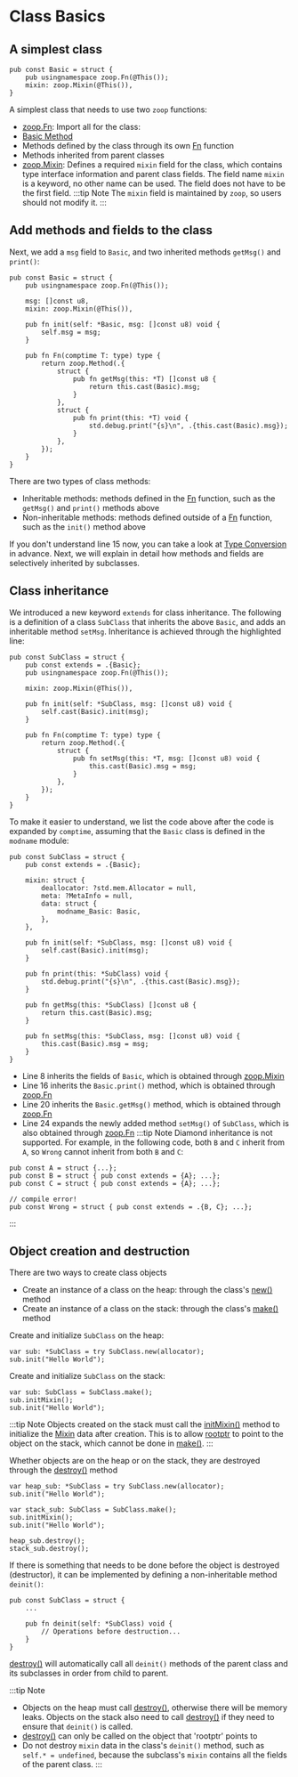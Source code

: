 # Class Basics

## A simplest class
```zig
pub const Basic = struct {
    pub usingnamespace zoop.Fn(@This());
    mixin: zoop.Mixin(@This()),
}
```
A simplest class that needs to use two `zoop` functions:
- [zoop.Fn](../reference/zoop#Fn): Import all for the class:
- [Basic Method](../reference/class)
- Methods defined by the class through its own [Fn](../reference/principle#Fn) function
- Methods inherited from parent classes
- [zoop.Mixin](../reference/zoop#Mixin): Defines a required `mixin` field for the class, which contains type interface information and parent class fields. The field name `mixin` is a keyword, no other name can be used. The field does not have to be the first field.
:::tip Note
The `mixin` field is maintained by `zoop`, so users should not modify it.
:::

## Add methods and fields to the class
Next, we add a `msg` field to `Basic`, and two inherited methods `getMsg()` and `print()`:
```zig:line-numbers {4,14-16,19-21}
pub const Basic = struct {
    pub usingnamespace zoop.Fn(@This());

    msg: []const u8,
    mixin: zoop.Mixin(@This()),

    pub fn init(self: *Basic, msg: []const u8) void {
        self.msg = msg;
    }

    pub fn Fn(comptime T: type) type {
        return zoop.Method(.{
            struct {
                pub fn getMsg(this: *T) []const u8 { 
                    return this.cast(Basic).msg;
                }
            },
            struct {
                pub fn print(this: *T) void { 
                    std.debug.print("{s}\n", .{this.cast(Basic).msg});
                }
            },
        });
    }
}
```
There are two types of class methods:
- Inheritable methods: methods defined in the [Fn](../reference/principle#Fn) function, such as the `getMsg()` and `print()` methods above
- Non-inheritable methods: methods defined outside of a [Fn](../reference/principle#Fn) function, such as the `init()` method above

If you don't understand line 15 now, you can take a look at [Type Conversion](as-cast) in advance. Next, we will explain in detail how methods and fields are selectively inherited by subclasses.

## Class inheritance
We introduced a new keyword `extends` for class inheritance. The following is a definition of a class `SubClass` that inherits the above `Basic`, and adds an inheritable method `setMsg`. Inheritance is achieved through the highlighted line:
```zig{2}
pub const SubClass = struct {
    pub const extends = .{Basic};
    pub usingnamespace zoop.Fn(@This());

    mixin: zoop.Mixin(@This()),

    pub fn init(self: *SubClass, msg: []const u8) void {
        self.cast(Basic).init(msg);
    }

    pub fn Fn(comptime T: type) type {
        return zoop.Method(.{
            struct {
                pub fn setMsg(this: *T, msg: []const u8) void { 
                    this.cast(Basic).msg = msg;
                }
            },
        });
    }
}
```
To make it easier to understand, we list the code above after the code is expanded by `comptime`, assuming that the `Basic` class is defined in the `modname` module:
```zig:line-numbers {8,16,20,24}
pub const SubClass = struct {
    pub const extends = .{Basic};

    mixin: struct {
        deallocator: ?std.mem.Allocator = null,
        meta: ?MetaInfo = null,
        data: struct {
            modname_Basic: Basic,
        },
    },

    pub fn init(self: *SubClass, msg: []const u8) void {
        self.cast(Basic).init(msg);
    }

    pub fn print(this: *SubClass) void { 
        std.debug.print("{s}\n", .{this.cast(Basic).msg});
    }

    pub fn getMsg(this: *SubClass) []const u8 { 
        return this.cast(Basic).msg;
    }

    pub fn setMsg(this: *SubClass, msg: []const u8) void { 
        this.cast(Basic).msg = msg;
    }
}
```
- Line 8 inherits the fields of `Basic`, which is obtained through [zoop.Mixin](../reference/zoop#Mixin)
- Line 16 inherits the `Basic.print()` method, which is obtained through [zoop.Fn](../reference/zoop#Fn)
- Line 20 inherits the `Basic.getMsg()` method, which is obtained through [zoop.Fn](../reference/zoop#Fn)
- Line 24 expands the newly added method `setMsg()` of `SubClass`, which is also obtained through [zoop.Fn](../reference/zoop#Fn)
:::tip Note
Diamond inheritance is not supported. For example, in the following code, both `B` and `C` inherit from `A`, so `Wrong` cannot inherit from both `B` and `C`:
```zig
pub const A = struct {...};
pub const B = struct { pub const extends = {A}; ...};
pub const C = struct { pub const extends = {A}; ...};

// compile error!
pub const Wrong = struct { pub const extends = .{B, C}; ...};
```
:::

## Object creation and destruction
There are two ways to create class objects
- Create an instance of a class on the heap: through the class's [new()](../reference/class#new) method
- Create an instance of a class on the stack: through the class's [make()](../reference/class#make) method

Create and initialize `SubClass` on the heap:
```zig
var sub: *SubClass = try SubClass.new(allocator);
sub.init("Hello World");
```

Create and initialize `SubClass` on the stack:
```zig
var sub: SubClass = SubClass.make();
sub.initMixin();
sub.init("Hello World");
```
:::tip Note
Objects created on the stack must call the [initMixin()](../reference/class#initMixin) method to initialize the [Mixin](../reference/principle#Mixin) data after creation. This is to allow [rootptr](../reference/principle#term) to point to the object on the stack, which cannot be done in [make()](../reference/class#make).
:::

Whether objects are on the heap or on the stack, they are destroyed through the [destroy()](../reference/class#destroy) method
```zig
var heap_sub: *SubClass = try SubClass.new(allocator);
sub.init("Hello World");

var stack_sub: SubClass = SubClass.make();
sub.initMixin();
sub.init("Hello World");

heap_sub.destroy();
stack_sub.destroy();
```
If there is something that needs to be done before the object is destroyed (destructor), it can be implemented by defining a non-inheritable method `deinit()`:
```zig
pub const SubClass = struct {
    ...

    pub fn deinit(self: *SubClass) void {
        // Operations before destruction...
    }
}
```
[destroy()](../reference/class#destroy) will automatically call all `deinit()` methods of the parent class and its subclasses in order from child to parent.

:::tip Note
- Objects on the heap must call [destroy()](../reference/class#destroy), otherwise there will be memory leaks. Objects on the stack also need to call [destroy()](../reference/class#destroy) if they need to ensure that `deinit()` is called.
- [destroy()](../reference/class#destroy) can only be called on the object that 'rootptr' points to
- Do not destroy `mixin` data in the class's `deinit()` method, such as `self.* = undefined`, because the subclass's `mixin` contains all the fields of the parent class.
:::
